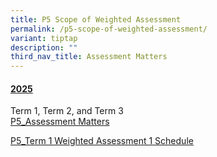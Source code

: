 ```yaml
---
title: P5 Scope of Weighted Assessment
permalink: /p5-scope-of-weighted-assessment/
variant: tiptap
description: ""
third_nav_title: Assessment Matters
---
```

<h4><u>2025</u></h4>
<p>Term 1, Term 2, and Term 3
<br><a href="/files/For Parents/P5_Assessment_Matters_for_website.pdf" rel="noopener nofollow" target="_blank">P5_Assessment Matters</a>
</p>
<p><a href="/files/For Parents/ESPSPC_2025_032_P5_Term_1_Weighted_Assessment_1_Schedule.pdf" rel="noopener nofollow" target="_blank">P5_Term 1 Weighted Assessment 1 Schedule</a>
</p>